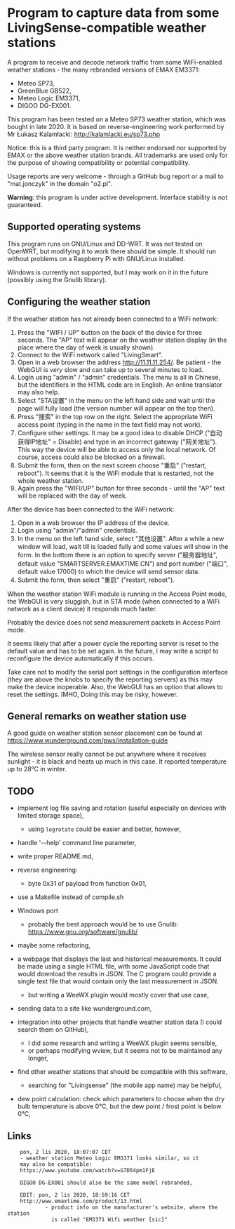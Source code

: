 Program to capture data from some LivingSense-compatible weather stations
=========================================================================

A program to receive and decode network traffic from some WiFi-enabled weather
stations - the many rebranded versions of EMAX EM3371:
- Meteo SP73,
- GreenBlue GB522,
- Meteo Logic EM3371,
- DIGOO DG-EX001.

This program has been tested on a Meteo SP73 weather station, which was bought
in late 2020. It is based on reverse-engineering work performed by Mr Łukasz
Kalamłacki: http://kalamlacki.eu/sp73.php

Notice: this is a third party program. It is neither endorsed nor supported by
EMAX or the above weather station brands. All trademarks are used only for
the purpose of showing compatibility or potential compatibility.

Usage reports are very welcome - through a GitHub bug report or a mail to
"mat.jonczyk" in the domain "o2.pl".

**Warning**: this program is under active development. Interface stability is
not guaranteed.

Supported operating systems
---------------------------

This program runs on GNU/Linux and DD-WRT. It was not tested on OpenWRT, but
modifying it to work there should be simple. It should run without problems on
a Raspberry Pi with GNU/Linux installed.

Windows is currently not supported, but I may work on it in the future
(possibly using the Gnulib library).

Configuring the weather station
-------------------------------

If the weather station has not already been connected to a WiFi network:

1. Press the "WIFI / UP" button on the back of the device for three seconds.
   The "AP" text will appear on the weather station display (in the place
   where the day of week is usually shown).
2. Connect to the WiFi network called "LivingSmart".
3. Open in a web browser the address http://11.11.11.254/. Be patient - the
   WebGUI is *very* slow and can take up to several minutes to load.
4. Login using "admin" / "admin" credentials. The menu is all in Chinese, but
   the identifiers in the HTML code are in English. An online translator may
   also help.
5. Select "STA设置" in the menu on the left hand side and wait until the page
   will fully load (the version number will appear on the top then).
6. Press "搜索" in the top row on the right. Select the appropriate WiFi access
   point (typing in the name in the text field may not work).
7. Configure other settings. It may be a good idea to disable DHCP
   ("自动获得IP地址" = Disable) and type in an incorrect gateway ("网关地址").
   This way the device will be able to access only the local network.
   Of course, access could also be blocked on a firewall.
8. Submit the form, then on the next screen choose "重启" ("restart, reboot").
   It seems that it is the WiFi module that is restarted, not the whole weather
   station.
9. Again press the "WIFI/UP" button for three seconds - until the "AP" text will
   be replaced with the day of week.

After the device has been connected to the WiFi network:

1. Open in a web browser the IP address of the device.
2. Login using "admin"/"admin" credentials.
3. In the menu on the left hand side, select "其他设置". After a while a new
   window will load, wait till is loaded fully and some values will show in the
   form. In the bottom there is an option to specify server ("服务器地址",
   default value "SMARTSERVER.EMAXTIME.CN") and port number ("端口", default
   value 17000) to which the device will send sensor data.
4. Submit the form, then select "重启" ("restart, reboot").

When the weather station WiFi module is running in the Access Point mode, the
WebGUI is very sluggish, but in STA mode (when connected to a WiFi network as a
client device) it responds much faster.

Probably the device does not send measurement packets in Access Point mode.

It seems likely that after a power cycle the reporting server is reset to the
default value and has to be set again. In the future, I may write a script to
reconfigure the device automatically if this occurs.

Take care not to modify the serial port settings in the configuration interface
(they are above the knobs to specify the reporting servers) as this may make
the device inoperable. Also, the WebGUI has an option that allows to reset the
settings. IMHO, Doing this may be risky, however.


## General remarks on weather station use

A good guide on weather station sensor placement can be found at
        https://www.wunderground.com/pws/installation-guide

The wireless sensor really cannot be put anywhere where it receives sunlight -
it is black and heats up much in this case. It reported temperature up to 28°C
in winter.

## TODO

- implement log file saving and rotation (useful especially on devices with
  limited storage space),
    - using `logrotate` could be easier and better, however,
- handle '--help' command line parameter,
- write proper README.md,
- reverse engineering:
    - byte 0x31 of payload from function 0x01,
- use a Makefile instead of compile.sh
- Windows port
    - probably the best approach would be to use Gnulib:
            https://www.gnu.org/software/gnulib/
- maybe some refactoring,
- a webpage that displays the last and historical measurements.
  It could be made using a single HTML file, with some JavaScript code that
  would download the results in JSON. The C program could provide a single text file
  that would contain only the last measurement in JSON.
  - but writing a WeeWX plugin would mostly cover that use case,
- sending data to a site like wunderground.com,
- integration into other projects that handle weather station data (I
  could search them on GitHub),
  - I did some research and writing a WeeWX plugin seems sensible,
  - or perhaps modifying wview, but it seems not to be maintained any longer,

- find other weather stations that should be compatible with this software,
  - searching for "Livingsense" (the mobile app name) may be helpful,
- dew point calculation: check which parameters to choose when the dry bulb
  temperature is above 0°C, but the dew point / frost point is below 0°C,

## Links

        pon, 2 lis 2020, 18:07:07 CET
        - weather station Meteo Logic EM3371 looks similar, so it
        may also be compatible:
        https://www.youtube.com/watch?v=G7D54pm1FjE

        DIGOO DG-EX001 should also be the same model rebranded,

        EDIT: pon, 2 lis 2020, 18:59:16 CET
        http://www.emaxtime.com/product/13.html
                - product info on the manufacturer's website, where the station
                  is called "EM3371 Wifi weather [sic]"
